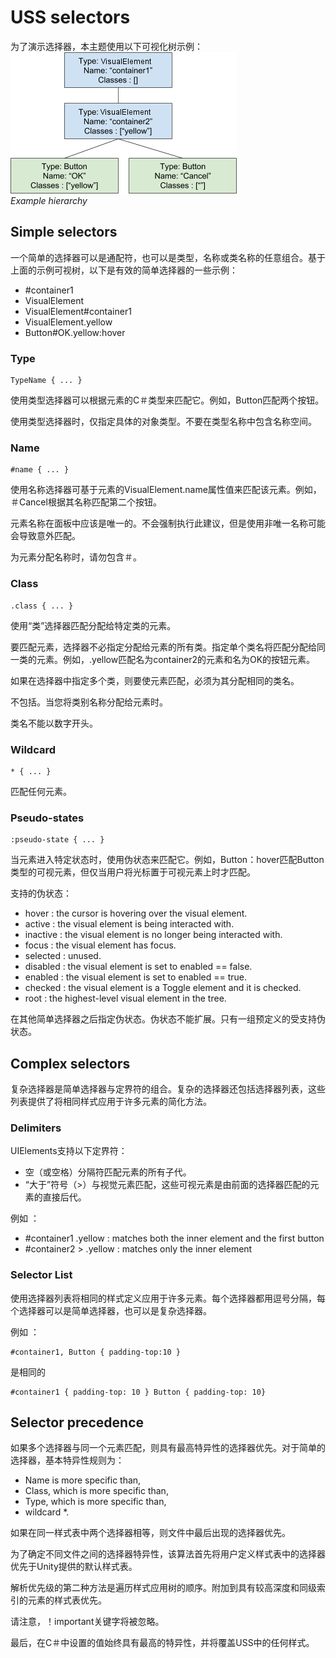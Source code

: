 # USS selectors
为了演示选择器，本主题使用以下可视化树示例：  
![](style-hierarchy-example.png)  
*Example hierarchy*

## Simple selectors
一个简单的选择器可以是通配符，也可以是类型，名称或类名称的任意组合。基于上面的示例可视树，以下是有效的简单选择器的一些示例：
* #container1
* VisualElement
* VisualElement#container1
* VisualElement.yellow
* Button#OK.yellow:hover

### Type
```
TypeName { ... }
```
使用类型选择器可以根据元素的C＃类型来匹配它。例如，Button匹配两个按钮。

使用类型选择器时，仅指定具体的对象类型。不要在类型名称中包含名称空间。

### Name
```
#name { ... }
```

使用名称选择器可基于元素的VisualElement.name属性值来匹配该元素。例如，＃Cancel根据其名称匹配第二个按钮。

元素名称在面板中应该是唯一的。不会强制执行此建议，但是使用非唯一名称可能会导致意外匹配。

为元素分配名称时，请勿包含＃。

### Class
```
.class { ... }
```

使用“类”选择器匹配分配给特定类的元素。

要匹配元素，选择器不必指定分配给元素的所有类。指定单个类名将匹配分配给同一类的元素。例如，.yellow匹配名为container2的元素和名为OK的按钮元素。

如果在选择器中指定多个类，则要使元素匹配，必须为其分配相同的类名。

不包括。当您将类别名称分配给元素时。

类名不能以数字开头。

### Wildcard
```
* { ... }
```
匹配任何元素。

### Pseudo-states
```
:pseudo-state { ... }
```
当元素进入特定状态时，使用伪状态来匹配它。例如，Button：hover匹配Button类型的可视元素，但仅当用户将光标置于可视元素上时才匹配。

支持的伪状态：
* hover : the cursor is hovering over the visual element.
* active : the visual element is being interacted with.
* inactive : the visual element is no longer being interacted with.
* focus : the visual element has focus.
* selected : unused.
* disabled : the visual element is set to enabled == false.
* enabled : the visual element is set to enabled == true.
* checked : the visual element is a Toggle element and it is checked.
* root : the highest-level visual element in the tree.

在其他简单选择器之后指定伪状态。伪状态不能扩展。只有一组预定义的受支持伪状态。

## Complex selectors
复杂选择器是简单选择器与定界符的组合。复杂的选择器还包括选择器列表，这些列表提供了将相同样式应用于许多元素的简化方法。

### Delimiters
UIElements支持以下定界符：
* 空（或空格）分隔符匹配元素的所有子代。
* “大于”符号（>）与视觉元素匹配，这些可视元素是由前面的选择器匹配的元素的直接后代。

例如 ：
* #container1 .yellow : matches both the inner element and the first button
* #container2 > .yellow : matches only the inner element

### Selector List
使用选择器列表将相同的样式定义应用于许多元素。每个选择器都用逗号分隔，每个选择器可以是简单选择器，也可以是复杂选择器。

例如 ：
```
#container1, Button { padding-top:10 }
```
是相同的
```
#container1 { padding-top: 10 } Button { padding-top: 10}
```

## Selector precedence
如果多个选择器与同一个元素匹配，则具有最高特异性的选择器优先。对于简单的选择器，基本特异性规则为：
* Name is more specific than,
* Class, which is more specific than,
* Type, which is more specific than,
* wildcard *.

如果在同一样式表中两个选择器相等，则文件中最后出现的选择器优先。

为了确定不同文件之间的选择器特异性，该算法首先将用户定义样式表中的选择器优先于Unity提供的默认样式表。

解析优先级的第二种方法是遍历样式应用树的顺序。附加到具有较高深度和同级索引的元素的样式表优先。

请注意，！important关键字将被忽略。

最后，在C＃中设置的值始终具有最高的特异性，并将覆盖USS中的任何样式。